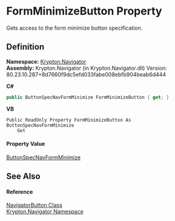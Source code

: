 # FormMinimizeButton Property


Gets access to the form minimize button specification.



## Definition
**Namespace:** <a href="a21ac074-d119-3dc6-bd1c-d3a12c0128bc.md">Krypton.Navigator</a>  
**Assembly:** Krypton.Navigator (in Krypton.Navigator.dll) Version: 80.23.10.287+8d7660f9dc5efd033fabe008ebfb904beab6d444

**C#**
``` C#
public ButtonSpecNavFormMinimize FormMinimizeButton { get; }
```
**VB**
``` VB
Public ReadOnly Property FormMinimizeButton As ButtonSpecNavFormMinimize
	Get
```



#### Property Value
<a href="ec4d77c6-db72-3f69-2e7c-9534c34beebc.md">ButtonSpecNavFormMinimize</a>

## See Also


#### Reference
<a href="b5789161-5ec6-c628-89dc-1f832a858116.md">NavigatorButton Class</a>  
<a href="a21ac074-d119-3dc6-bd1c-d3a12c0128bc.md">Krypton.Navigator Namespace</a>  
